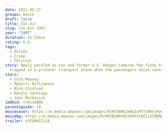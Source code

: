 ```yaml
---
date: 2021-05-27
groups: movie
draft: false
title: Con Air
slug: Con Air 1997
year: "1997"
duration: 1h 55min
rating: 6.9
tags:
  - Action
  - Crime
  - Thriller
story: Newly paroled ex-con and former U.S. Ranger Cameron Poe finds himself
  trapped in a prisoner transport plane when the passengers seize control.
stars:
  - Colm Meaney
  - Mykelti Williamson
  - Nick Chinlund
  - Renoly Santiago
  - John Malkovich
imdbid: tt0118880
parentsguide: 18
moviecover: https://m.media-amazon.com/images/M/MV5BMGZmNGIxMTYtMmVjMy00YzhkLWIyOTktNTExZGFiYjNiNzdlXkEyXkFqcGdeQXVyMTQxNzMzNDI@._V1_FMjpg_UX1013_.jpg
moviebg: https://m.media-amazon.com/images/M/MV5BZWRhMjdhNTItM2IyZC00NDYyLTg4ZTgtMjEzNTI2OTdmMWFiXkEyXkFqcGdeQXVyOTc5MDI5NjE@._V1_FMjpg_UX1280_.jpg
trailer: vYFU0H1I1i0
---
```

